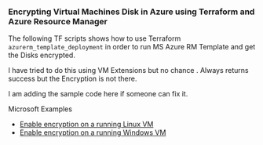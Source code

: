 ### Encrypting Virtual Machines Disk in Azure using Terraform and Azure Resource Manager

The following TF scripts shows how to use Terraform `azurerm_template_deployment` in order to run MS Azure RM Template
and get the Disks encrypted.

I have tried to do this using VM Extensions but no chance . Always returns success but the Encryption is not there.

I am adding the sample code here if someone can fix it.


Microsoft Examples

- [Enable encryption on a running Linux VM](https://github.com/Azure/azure-quickstart-templates/tree/master/201-encrypt-running-linux-vm)
- [Enable encryption on a running Windows VM](https://github.com/Azure/azure-quickstart-templates/tree/master/201-encrypt-running-windows-vm)